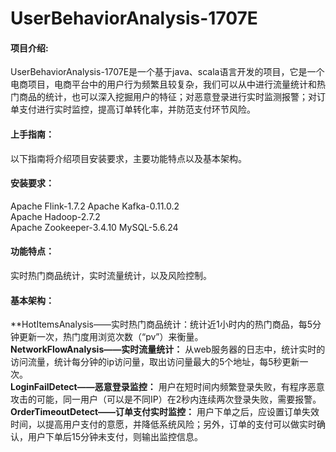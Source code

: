 # UserBehaviorAnalysis-1707E
#### 项目介绍:
UserBehaviorAnalysis-1707E是一个基于java、scala语言开发的项目，它是一个电商项目，电商平台中的用户行为频繁且较复杂，我们可以从中进行流量统计和热门商品的统计，也可以深入挖掘用户的特征；对恶意登录进行实时监测报警；对订单支付进行实时监控，提高订单转化率，并防范支付环节风险。
#### 上手指南：
以下指南将介绍项目安装要求，主要功能特点以及基本架构。
#### 安装要求：
Apache Flink-1.7.2 
Apache Kafka-0.11.0.2  
Apache Hadoop-2.7.2  
Apache Zookeeper-3.4.10
MySQL-5.6.24
#### 功能特点：
实时热门商品统计，实时流量统计，以及风险控制。
#### 基本架构：
**HotItemsAnalysis——实时热门商品统计：统计近1小时内的热门商品，每5分钟更新一次，热门度用浏览次数（“pv”）来衡量。  
**NetworkFlowAnalysis——实时流量统计：** 从web服务器的日志中，统计实时的访问流量，统计每分钟的ip访问量，取出访问量最大的5个地址，每5秒更新一次。  
**LoginFailDetect——恶意登录监控：** 用户在短时间内频繁登录失败，有程序恶意攻击的可能，同一用户（可以是不同IP）在2秒内连续两次登录失败，需要报警。  
**OrderTimeoutDetect——订单支付实时监控：** 用户下单之后，应设置订单失效时间，以提高用户支付的意愿，并降低系统风险；另外，订单的支付可以做实时确认，用户下单后15分钟未支付，则输出监控信息。

